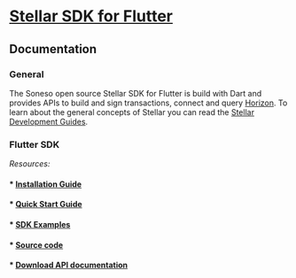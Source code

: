 # [Stellar SDK for Flutter](https://github.com/Soneso/stellar_flutter_sdk)

## Documentation

### General
The Soneso open source Stellar SDK for Flutter is build with Dart and provides APIs to build and sign transactions, connect and query [Horizon](https://github.com/stellar/horizon). To learn about the general concepts of Stellar you can read the [Stellar Development Guides](https://www.stellar.org/developers/guides/).

### Flutter SDK

*Resources:*
#### * [Installation Guide](installation.md)
#### * [Quick Start Guide](quick_start.md)
#### * [SDK Examples](sdk_examples)
#### * [Source code](../lib/src)
#### * [Download API documentation](sdk_api_doc.zip)
